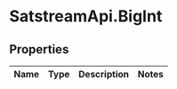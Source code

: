 # SatstreamApi.BigInt

## Properties
Name | Type | Description | Notes
------------ | ------------- | ------------- | -------------

